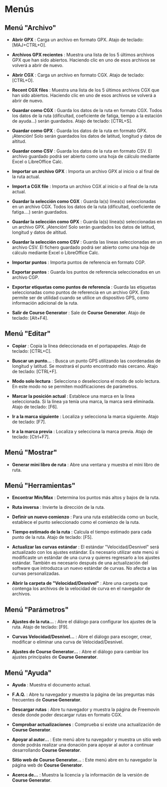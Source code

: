 # Menús
## Menú "Archivo"

* **Abrir GPX** : Carga un archivo en formato GPX. Atajo de teclado: [MAJ+CTRL+O].

* **Archivos GPX recientes** : Muestra una lista de los 5 últimos archivos GPX que han sido abiertos. Haciendo clic en uno de esos archivos se volverá a abrir de nuevo.

* **Abrir CGX** : Carga un archivo en formato CGX. Atajo de teclado: [CTRL+O].

* **Recent CGX files** : Muestra una lista de los 5 últimos archivos CGX que han sido abiertos. Haciendo clic en uno de esos archivos se volverá a abrir de nuevo.

* **Guardar como CGX** : Guarda los datos de la ruta en formato CGX.
Todos los datos de la ruta (dificultad, coeficiente de fatiga, tiempo a la estación de ayuda...) serán guardados. Atajo de teclado: [CTRL+S].

* **Guardar como GPX** : Guarda los datos de la ruta en formato GPX.
¡Atención! Solo serán guardados los datos de latitud, longitud y datos de altitud.

* **Guardar como CSV** : Guarda los datos de la ruta en formato CSV.
El archivo guardado podrá ser abierto como una hoja de cálculo mediante Excel o LibreOffice Calc.

* **Importar un archivo GPX** : Importa un archivo GPX al inicio o al final de la ruta actual.

* **Import a CGX file** : Importa un archivo CGX al inicio o al final de la ruta actual.

* **Guardar la selección como CGX** : Guarda la(s) línea(s) seleccionadas en un archivo CGX.
Todos los datos de la ruta (dificultad, coeficiente de fatiga....) serán guardados.

* **Guardar la selección como GPX** : Guarda la(s) línea(s) seleccionadas en un archivo GPX.
¡Atención! Solo serán guardados los datos de latitud, longitud y datos de altitud.

* **Guardar la selección como CSV** : Guarda las líneas seleccionadas en un archivo CSV.
El fichero guardado podrá ser abierto como una hoja de cálculo mediante Excel o LibreOffice Calc.

* **Importar puntos** : Importa puntos de referencia en formato CGP.

* **Exportar puntos** : Guarda los puntos de referencia seleccionados en un archivo CGP.

* **Exportar etiquetas como puntos de referencia** : Guarda las etiquetas seleccionadas como puntos de referencia en un archivo GPX. Esto permite ser de utilidad cuando se utilice un dispositivo GPS, como información adicional de la ruta.

* **Salir de Course Generator** : Sale de **Course Generator**. Atajo de teclado: [Alt+F4].

## Menú "Editar"

* **Copiar** : Copia la línea deleccionada en el portapapeles. Atajo de teclado: [CTRL+C].

* **Buscar un punto...** : Busca un punto GPS utilizando las coordenadas de longitud y latitud. Se mostrará el punto encontrado más cercano. Atajo de teclado: [CTRL+F].

* **Modo solo lectura** : Selecciona o deselecciona el modo de solo lectura. En este modo no se permiten modificaciones de parámetros.

* **Marcar la posición actual** : Establece una marca en la línea seleccionada. Si la línea ya tenía una marca, la marca será eliminada. Atajo de teclado: [F6].

* **Ir a la marca siguiente** : Localiza y selecciona la marca siguiente. Atajo de teclado: [F7].

* **Ir a la marca previa** : Localiza y selecciona la marca previa. Atajo de teclado: [Ctrl+F7].

## Menú "Mostrar" 

* **Generar mini libro de ruta** : Abre una ventana y muestra el mini libro de ruta.

## Menú "Herramientas"

* **Encontrar Min/Max** : Determina los puntos más altos y bajos de la ruta.

* **Ruta inversa** : Invierte la dirección de la ruta.

* **Definir un nuevo comienzo** : Para una ruta establecida como un bucle, establece el punto seleccionado como el comienzo de la ruta.

* **Tiempo estimado de la ruta** : Calcula el tiempo estimado para cada punto de la ruta. Atajo de teclado: [F5].

* **Actualizar las curvas estándar** : El estándar "Velocidad/Desnivel" será actualizado con los ajustes estándar. Es necesario utilizar este menú si modificaste un estándar de una curva y quieres regresarlo a los ajustes estándar. También es necesario después de una actualización del software que introduzca un nuevo estándar de curvas. No afecta a las curvas personalizadas.

* **Abrir la carpeta de "Velocidad/Desnivel"** : Abre una carpeta que contenga los archivos de la velocidad de curva en el navegador de archivos.

## Menú "Parámetros"

* **Ajustes de la ruta...** : Abre el diálogo para configurar los ajustes de la ruta. Atajo de teclado: [F9].

* **Curvas Velocidad/Desnivel...** : Abre el diálogo para escoger, crear, modificar o eliminar una curva de Velocidad/Desnivel.

* **Ajustes de Course Generator...** : Abre el diálogo para cambiar los ajustes principales de **Course Generator**.

## Menú "Ayuda"

* **Ayuda** : Muestra el documento actual.

* **F.A.Q.** : Abre tu navegador y muestra la página de las preguntas más frecuentes de **Course Generator**. 

* **Descargar rutas** : Abre tu navegador y muestra la página de Freemovin desde donde poder descargar rutas en formato CGX.

* **Comprobar actualizaciones** : Comprueba si existe una actualización de **Course Generator**.

* **Apoyar al autor...** : Este menú abre tu navegador y muestra un sitio web donde podrás realizar una donación para apoyar al autor a continuar desarrollando **Course Generator**.

* **Sitio web de Course Generator...** : Este menú abre en tu navegador la página web de **Course Generator**.

* **Acerca de...** : Muestra la licencia y la información de la versión de **Course Generator**.
